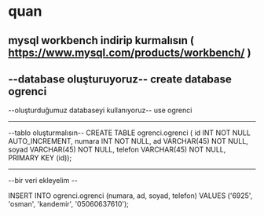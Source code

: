 # quan
mysql workbench indirip kurmalısın ( https://www.mysql.com/products/workbench/ )
------------------------------------------------

--database oluşturuyoruz--
   create database ogrenci
---------------------------------
   
   
--oluşturduğumuz databaseyi kullanıyoruz--
  use ogrenci
   
------------------------------------
   
--tablo oluşturmalısın--
    CREATE TABLE ogrenci.ogrenci (
      id INT NOT NULL AUTO_INCREMENT,
      numara INT NOT NULL,
      ad VARCHAR(45) NOT NULL,
      soyad VARCHAR(45) NOT NULL,
      telefon VARCHAR(45) NOT NULL,
      PRIMARY KEY (id));
      
----------------------------

--bir veri ekleyelim --

INSERT INTO ogrenci.ogrenci (numara, ad, soyad, telefon) VALUES ('6925', 'osman', 'kandemir', '05060637610');

